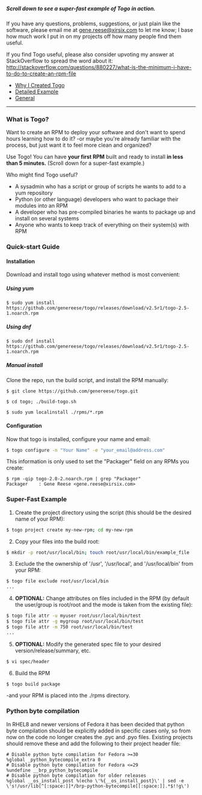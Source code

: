 ##### Scroll down to see a super-fast example of Togo in action.

If you have any questions, problems, suggestions, or just plain like the software, please email me at gene.reese@xirsix.com to let me know; I base how much work I put in on my projects off how many people find them useful.

If you find Togo useful, please also consider upvoting my answer at StackOverflow to spread the word about it:
http://stackoverflow.com/questions/880227/what-is-the-minimum-i-have-to-do-to-create-an-rpm-file

* [Why I Created Togo](./docs/about.md)
* [Detailed Example](./docs/detailed-example.md)
* [General](./docs/general.md)

---

### What is Togo?
Want to create an RPM to deploy your software and don't want to spend hours learning how to do it? -or maybe you're already familiar with the process, but just want it to feel more clean and organized?

Use Togo! You can have **your first RPM** built and ready to install **in less than 5 minutes.** (Scroll down for a super-fast example.)

Who might find Togo useful?
* A sysadmin who has a script or group of scripts he wants to add to a yum repository
* Python (or other language) developers who want to package their modules into an RPM
* A developer who has pre-compiled binaries he wants to package up and install on several systems
* Anyone who wants to keep track of everything on their system(s) with RPM
 

### Quick-start Guide
#### Installation

Download and install togo using whatever method is most convenient:

##### Using yum
```
$ sudo yum install https://github.com/genereese/togo/releases/download/v2.5r1/togo-2.5-1.noarch.rpm
```

##### Using dnf
```
$ sudo dnf install https://github.com/genereese/togo/releases/download/v2.5r1/togo-2.5-1.noarch.rpm
```

##### Manual install

Clone the repo, run the build script, and install the RPM manually:

```
$ git clone https://github.com/genereese/togo.git

$ cd togo; ./build-togo.sh

$ sudo yum localinstall ./rpms/*.rpm
```

#### Configuration
Now that togo is installed, configure your name and email:

```bash
$ togo configure -n "Your Name" -e "your_email@address.com"
```

This information is only used to set the "Packager" field on any RPMs you create:

```
$ rpm -qip togo-2.0-2.noarch.rpm | grep "Packager"
Packager    : Gene Reese <gene.reese@xirsix.com>
```

### Super-Fast Example

1) Create the project directory using the script (this should be the desired name of your RPM):
```bash
$ togo project create my-new-rpm; cd my-new-rpm
```
2) Copy your files into the build root:
```bash
$ mkdir -p root/usr/local/bin; touch root/usr/local/bin/example_file
```

3) Exclude the the ownership of '/usr', '/usr/local', and '/usr/local/bin' from your RPM:
```bash
$ togo file exclude root/usr/local/bin
...
```

4) **OPTIONAL:** Change attributes on files included in the RPM (by default the user/group is root/root and the mode is taken from the existing file):
```bash
$ togo file attr -u myuser root/usr/local/bin/test
$ togo file attr -g mygroup root/usr/local/bin/test
$ togo file attr -m 750 root/usr/local/bin/test
...
```

5) **OPTIONAL:** Modify the generated spec file to your desired version/release/summary, etc.
```bash
$ vi spec/header
```
6) Build the RPM
```bash
$ togo build package
```
-and your RPM is placed into the ./rpms directory.

### Python byte compilation
In RHEL8 and newer versions of Fedora it has been decided that python byte compilation should be explicitly added in specific cases only, so from now on the code no longer creates the .pyc and .pyo files. Existing projects should remove these and add the following to their project header file:
```
# Disable python byte compilation for Fedora >=30
%global _python_bytecompile_extra 0
# Disable python byte compilation for Fedora <=29
%undefine __brp_python_bytecompile
# Disable python byte compilation for older releases
%global __os_install_post %(echo \'%{__os_install_post}\' | sed -e \'s!/usr/lib[^[:space:]]*/brp-python-bytecompile[[:space:]].*$!!g\')
```
